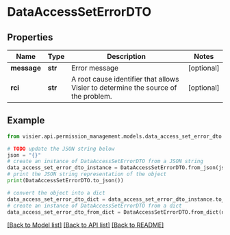 # DataAccessSetErrorDTO


## Properties

Name | Type | Description | Notes
------------ | ------------- | ------------- | -------------
**message** | **str** | Error message | [optional] 
**rci** | **str** | A root cause identifier that allows Visier to determine the source of the problem. | [optional] 

## Example

```python
from visier.api.permission_management.models.data_access_set_error_dto import DataAccessSetErrorDTO

# TODO update the JSON string below
json = "{}"
# create an instance of DataAccessSetErrorDTO from a JSON string
data_access_set_error_dto_instance = DataAccessSetErrorDTO.from_json(json)
# print the JSON string representation of the object
print(DataAccessSetErrorDTO.to_json())

# convert the object into a dict
data_access_set_error_dto_dict = data_access_set_error_dto_instance.to_dict()
# create an instance of DataAccessSetErrorDTO from a dict
data_access_set_error_dto_from_dict = DataAccessSetErrorDTO.from_dict(data_access_set_error_dto_dict)
```
[[Back to Model list]](../README.md#documentation-for-models) [[Back to API list]](../README.md#documentation-for-api-endpoints) [[Back to README]](../README.md)


